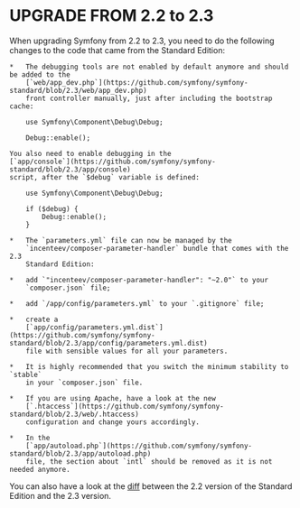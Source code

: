 UPGRADE FROM 2.2 to 2.3
=======================

When upgrading Symfony from 2.2 to 2.3, you need to do the following changes
to the code that came from the Standard Edition:

    *   The debugging tools are not enabled by default anymore and should be added to the
        [`web/app_dev.php`](https://github.com/symfony/symfony-standard/blob/2.3/web/app_dev.php)
        front controller manually, just after including the bootstrap cache:

        use Symfony\Component\Debug\Debug;

        Debug::enable();

    You also need to enable debugging in the
    [`app/console`](https://github.com/symfony/symfony-standard/blob/2.3/app/console)
    script, after the `$debug` variable is defined:

        use Symfony\Component\Debug\Debug;

        if ($debug) {
            Debug::enable();
        }

    *   The `parameters.yml` file can now be managed by the
        `incenteev/composer-parameter-handler` bundle that comes with the 2.3
        Standard Edition:

    *   add `"incenteev/composer-parameter-handler": "~2.0"` to your
        `composer.json` file;

    *   add `/app/config/parameters.yml` to your `.gitignore` file;

    *   create a
        [`app/config/parameters.yml.dist`](https://github.com/symfony/symfony-standard/blob/2.3/app/config/parameters.yml.dist)
        file with sensible values for all your parameters.

    *   It is highly recommended that you switch the minimum stability to `stable`
        in your `composer.json` file.

    *   If you are using Apache, have a look at the new
        [`.htaccess`](https://github.com/symfony/symfony-standard/blob/2.3/web/.htaccess)
        configuration and change yours accordingly.

    *   In the
        [`app/autoload.php`](https://github.com/symfony/symfony-standard/blob/2.3/app/autoload.php)
        file, the section about `intl` should be removed as it is not needed anymore.

You can also have a look at the
[diff](https://github.com/symfony/symfony-standard/compare/v2.2.0%E2%80%A62.3)
between the 2.2 version of the Standard Edition and the 2.3 version.
